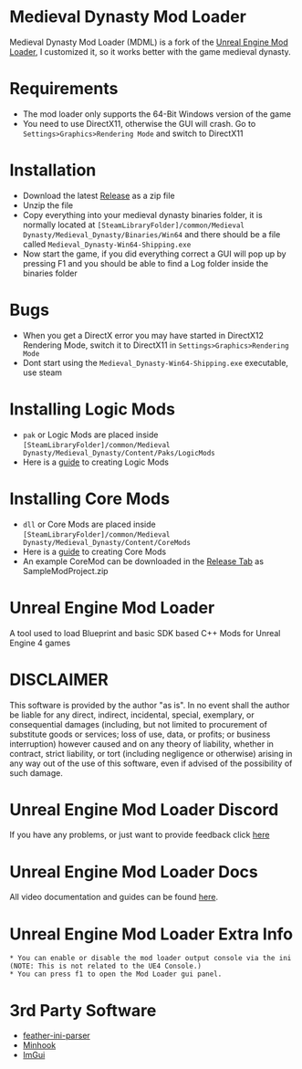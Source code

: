 # Medieval Dynasty Mod Loader
Medieval Dynasty Mod Loader (MDML) is a fork of the [Unreal Engine Mod Loader](https://github.com/RussellJerome/UnrealModLoader), I customized it, so it works better with the game medieval dynasty.

# Requirements
- The mod loader only supports the 64-Bit Windows version of the game
- You need to use DirectX11, otherwise the GUI will crash. Go to ```Settings>Graphics>Rendering Mode``` and switch to DirectX11

# Installation 
- Download the latest [Release](https://github.com/stulu08/Medieval-Dynasty-Mod-Loader/releases/latest) as a zip file
- Unzip the file
- Copy everything into your medieval dynasty binaries folder, it is normally located at ```[SteamLibraryFolder]/common/Medieval Dynasty/Medieval_Dynasty/Binaries/Win64``` and there should be a file called ```Medieval_Dynasty-Win64-Shipping.exe```
- Now start the game, if you did everything correct a GUI will pop up by pressing F1 and you should be able to find a Log folder inside the binaries folder

# Bugs
- When you get a DirectX error you may have started in DirectX12 Rendering Mode, switch it to DirectX11 in ```Settings>Graphics>Rendering Mode```
- Dont start using the ```Medieval_Dynasty-Win64-Shipping.exe``` executable, use steam

# Installing Logic Mods
- ```pak``` or Logic Mods are placed inside ```[SteamLibraryFolder]/common/Medieval Dynasty/Medieval_Dynasty/Content/Paks/LogicMods```
- Here is a [guide](https://youtu.be/i-hp3NS6heQ?list=PL-dFOLrGFgdwbzcHmZ2ghuN3LXxlazbZP) to creating Logic Mods

# Installing Core Mods
- ```dll``` or Core Mods are placed inside ```[SteamLibraryFolder]/common/Medieval Dynasty/Medieval_Dynasty/Content/CoreMods```
- Here is a [guide](https://youtu.be/i-hp3NS6heQ?list=PL-dFOLrGFgdwbzcHmZ2ghuN3LXxlazbZP) to creating Core Mods 
- An example CoreMod can be downloaded in the [Release Tab](https://github.com/stulu08/Medieval-Dynasty-Mod-Loader/releases/latest) as SampleModProject.zip

# Unreal Engine Mod Loader
A tool used to load Blueprint and basic SDK based C++ Mods for Unreal Engine 4 games

# DISCLAIMER
This software is provided by the author "as is". In no event shall the author be liable for any direct, indirect, incidental, special, exemplary, or consequential damages (including, but not limited to procurement of substitute goods or services; loss of use, data, or profits; or business interruption) however caused and on any 
theory of liability, whether in contract, strict liability, or tort (including negligence or otherwise) arising in any way out of the use of this software, even if advised of the possibility of such damage.

# Unreal Engine Mod Loader Discord
If you have any problems, or just want to provide feedback click [here](https://discord.gg/xmXUSNvypY)

# Unreal Engine Mod Loader Docs
All video documentation and guides can be found [here](https://www.youtube.com/playlist?list=PL-dFOLrGFgdwbzcHmZ2ghuN3LXxlazbZP).

# Unreal Engine Mod Loader Extra Info
	* You can enable or disable the mod loader output console via the ini (NOTE: This is not related to the UE4 Console.)
	* You can press f1 to open the Mod Loader gui panel.

# 3rd Party Software
  * [feather-ini-parser](https://github.com/Turbine1991/cpp-feather-ini-parser)
  * [Minhook](https://github.com/TsudaKageyu/minhook)
  * [ImGui](https://github.com/ocornut/imgui)
